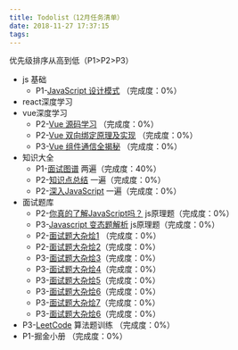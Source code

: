 ```yaml
---
title: Todolist（12月任务清单）
date: 2018-11-27 17:37:15
tags:
---
```


优先级排序从高到低（P1>P2>P3）

- js 基础
    - P1-[JavaScript 设计模式](https://juejin.im/entry/58c280b1da2f600d8725b887) （完成度：0%）
- react深度学习
- vue深度学习
    - P2-[Vue 源码学习](https://juejin.im/post/5b90f8c5f265da0ab50359a3) （完成度：0%）
    - P2-[Vue 双向绑定原理及实现](https://juejin.im/entry/5923973da22b9d005893805a) （完成度：0%）
    - P3-[Vue 组件通信全揭秘](https://juejin.im/post/5bd97e7c6fb9a022852a71cf) （完成度：0%）
- 知识大全
    - P1-[面试图谱](https://yuchengkai.cn/docs/zh/) 两遍（完成度：40%）
    - P2-[知识点总结](https://juejin.im/post/5b94d8965188255c5a0cdc02) 一遍（完成度：0%）
    - P2-[深入JavaScript](https://github.com/mqyqingfeng/Blog) 一遍（完成度：0%）
- 面试题库
    - P2-[你真的了解JavaScript吗？](http://javascript-puzzlers.herokuapp.com/) js原理题（完成度：0%）
    - P3-[Javascript 变态题解析](https://www.cnblogs.com/lpfuture/p/5996230.html) js原理题（完成度：0%）
    - P2-[面试题大杂烩1](https://juejin.im/post/5b72f0caf265da282809f3b5) （完成度：0%）
    - P2-[面试题大杂烩2](http://www.codeceo.com/article/web-interview-collection.html)（完成度：0%）
    - P3-[面试题大杂烩3](http://www.cnblogs.com/huansky/p/5844553.html)（完成度：0%）
    - P3-[面试题大杂烩4](https://www.jianshu.com/p/c0c3183527e1)（完成度：0%）
    - P3-[面试题大杂烩5](https://juejin.im/post/5ace1b306fb9a028c71ed009)（完成度：0%）
    - P3-[面试题大杂烩6](http://www.cnblogs.com/jf-67/p/6407763.html)（完成度：0%）
    - P3-[面试题大杂烩7](http://www.codeceo.com/article/web-interview-collection.html)（完成度：0%）
    - P3-[面试题大杂烩6](https://mp.weixin.qq.com/s/44WzQn9f-Gxr26yBmGY9TA)（完成度：0%）
- P3-[LeetCode](https://leetcode-cn.com/explore/) 算法题训练 （完成度：0%）
- P1-掘金小册 （完成度：0%）
